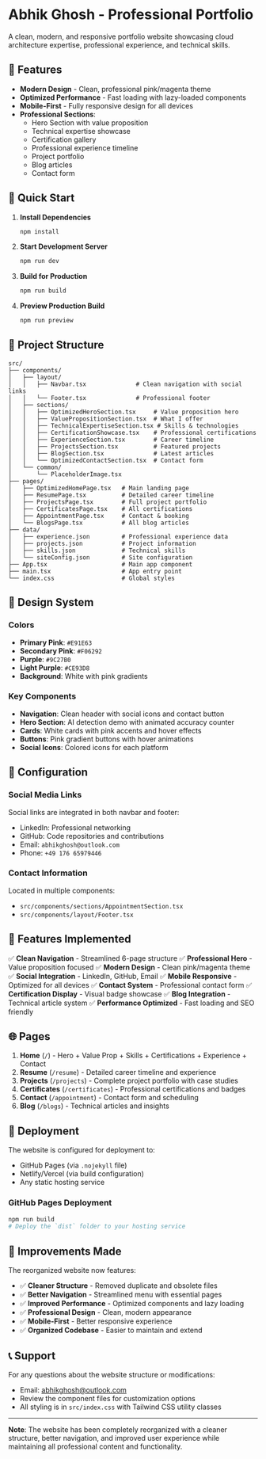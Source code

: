 # Abhik Ghosh - Professional Portfolio

A clean, modern, and responsive portfolio website showcasing cloud architecture expertise, professional experience, and technical skills.

## 🌟 Features

- **Modern Design** - Clean, professional pink/magenta theme
- **Optimized Performance** - Fast loading with lazy-loaded components
- **Mobile-First** - Fully responsive design for all devices
- **Professional Sections**:
  - Hero Section with value proposition
  - Technical expertise showcase
  - Certification gallery
  - Professional experience timeline
  - Project portfolio
  - Blog articles
  - Contact form

## 🚀 Quick Start

1. **Install Dependencies**
   ```bash
   npm install
   ```

2. **Start Development Server**
   ```bash
   npm run dev
   ```

3. **Build for Production**
   ```bash
   npm run build
   ```

4. **Preview Production Build**
   ```bash
   npm run preview
   ```

## 📁 Project Structure

```
src/
├── components/
│   ├── layout/
│   │   ├── Navbar.tsx              # Clean navigation with social links
│   │   └── Footer.tsx              # Professional footer
│   ├── sections/
│   │   ├── OptimizedHeroSection.tsx     # Value proposition hero
│   │   ├── ValuePropositionSection.tsx  # What I offer
│   │   ├── TechnicalExpertiseSection.tsx # Skills & technologies
│   │   ├── CertificationShowcase.tsx    # Professional certifications
│   │   ├── ExperienceSection.tsx        # Career timeline
│   │   ├── ProjectsSection.tsx          # Featured projects
│   │   ├── BlogSection.tsx              # Latest articles
│   │   └── OptimizedContactSection.tsx  # Contact form
│   └── common/
│       └── PlaceholderImage.tsx
├── pages/
│   ├── OptimizedHomePage.tsx   # Main landing page
│   ├── ResumePage.tsx          # Detailed career timeline
│   ├── ProjectsPage.tsx        # Full project portfolio
│   ├── CertificatesPage.tsx    # All certifications
│   ├── AppointmentPage.tsx     # Contact & booking
│   └── BlogsPage.tsx           # All blog articles
├── data/
│   ├── experience.json         # Professional experience data
│   ├── projects.json           # Project information
│   ├── skills.json             # Technical skills
│   └── siteConfig.json         # Site configuration
├── App.tsx                     # Main app component
├── main.tsx                    # App entry point
└── index.css                   # Global styles
```

## 🎨 Design System

### Colors
- **Primary Pink**: `#E91E63`
- **Secondary Pink**: `#F06292`
- **Purple**: `#9C27B0`
- **Light Purple**: `#CE93D8`
- **Background**: White with pink gradients

### Key Components
- **Navigation**: Clean header with social icons and contact button
- **Hero Section**: AI detection demo with animated accuracy counter
- **Cards**: White cards with pink accents and hover effects
- **Buttons**: Pink gradient buttons with hover animations
- **Social Icons**: Colored icons for each platform

## 🔧 Configuration

### Social Media Links
Social links are integrated in both navbar and footer:
- LinkedIn: Professional networking
- GitHub: Code repositories and contributions
- Email: `abhikghosh@outlook.com`
- Phone: `+49 176 65979446`

### Contact Information
Located in multiple components:
- `src/components/sections/AppointmentSection.tsx`
- `src/components/layout/Footer.tsx`

## 📱 Features Implemented

✅ **Clean Navigation** - Streamlined 6-page structure
✅ **Professional Hero** - Value proposition focused
✅ **Modern Design** - Clean pink/magenta theme
✅ **Social Integration** - LinkedIn, GitHub, Email
✅ **Mobile Responsive** - Optimized for all devices
✅ **Contact System** - Professional contact form
✅ **Certification Display** - Visual badge showcase
✅ **Blog Integration** - Technical article system
✅ **Performance Optimized** - Fast loading and SEO friendly

## 🌐 Pages

1. **Home** (`/`) - Hero + Value Prop + Skills + Certifications + Experience + Contact
2. **Resume** (`/resume`) - Detailed career timeline and experience
3. **Projects** (`/projects`) - Complete project portfolio with case studies
4. **Certificates** (`/certificates`) - Professional certifications and badges
5. **Contact** (`/appointment`) - Contact form and scheduling
6. **Blog** (`/blogs`) - Technical articles and insights

## 🚀 Deployment

The website is configured for deployment to:
- GitHub Pages (via `.nojekyll` file)
- Netlify/Vercel (via build configuration)
- Any static hosting service

### GitHub Pages Deployment
```bash
npm run build
# Deploy the `dist` folder to your hosting service
```

## 🚀 Improvements Made

The reorganized website now features:
- ✅ **Cleaner Structure** - Removed duplicate and obsolete files
- ✅ **Better Navigation** - Streamlined menu with essential pages
- ✅ **Improved Performance** - Optimized components and lazy loading
- ✅ **Professional Design** - Clean, modern appearance
- ✅ **Mobile-First** - Better responsive experience
- ✅ **Organized Codebase** - Easier to maintain and extend

## 📞 Support

For any questions about the website structure or modifications:
- Email: abhikghosh@outlook.com
- Review the component files for customization options
- All styling is in `src/index.css` with Tailwind CSS utility classes

---

**Note**: The website has been completely reorganized with a cleaner structure, better navigation, and improved user experience while maintaining all professional content and functionality.
